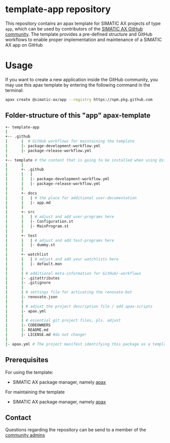 # template-app repository

This repository contains an apax template for SIMATIC AX projects of type `app`, which can be used by contributors of the [SIMATIC AX GitHub community](https://github.com/simatic-ax). The template provides a pre-defined structure and GitHub workflows to enable proper implementation and maintenance of a SIMATIC AX app on GitHub

# Usage

If you want to create a new application inside the GitHub community, you may use this apax template by entering the following command in the terminal:

```bash
apax create @simatic-ax/app --registry https://npm.pkg.github.com
```

## Folder-structure of this "app" apax-template

```bash
+- template-app
|     
+-- .github
|      |  # GitHub workflows for maintaining the template
|      |- package-development-workflow.yml
|      |- package-release-workflow.yml
|
+-- template # the content that is going to be installed when using @simatic-ax/app during an apax create
|      |
|      +- .github
|      |   | 
|      |   |- package-development-workflow.yml
|      |   |- package-release-workflow.yml
|      |
|      +- docs
|      |   | # the place for additional user-documentation
|      |   |- app.md
|      |
|      +- src
|      |   | # adjust and add user-programs here
|      |   |- Configuration.st
|      |   |- MainProgram.st
|      |
|      +- test
|      |   | # adjust and add test-programs here
|      |   |- dummy.st
|      |
|      +- watchlist
|      |   | # adjust and add your watchlists here
|      |   |- default.mon
|      |
|      | # additional meta-information for GitHub/-workflows
|      |- .gitattributes
|      |- .gitignore
|      |
|      | # settings file for activating the renovate-bot
|      |- renovate.json
|      |
|      | # adjust the project description file / add apax-scripts
|      |- apax.yml
|      |
|      | # essential git project files, pls. adjust
|      |- CODEOWNERS
|      |- README.md
|      |- LICENSE.md #do not change!
|
|- apax.yml # The project manifest identifying this package as a template
```

## Prerequisites

For using the template:
- SIMATIC AX package manager, namely [apax](https://console.simatic-ax.siemens.io/downloads)

For maintaining the template
- SIMATIC AX package manager, namely [apax](https://console.simatic-ax.siemens.io/downloads)

## Contact

Questions regarding the repository can be send to a member of the [community admins](https://github.com/orgs/simatic-ax/teams/toa-teamofaxion)
